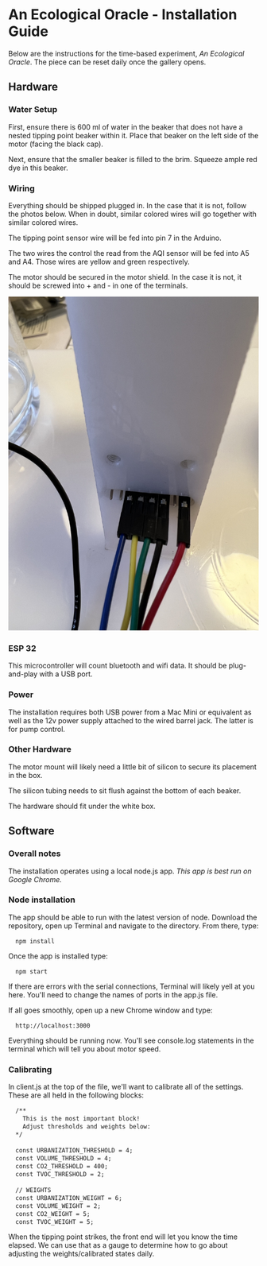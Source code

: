 # An Ecological Oracle - Installation Guide
Below are the instructions for the time-based experiment, _An Ecological Oracle_. The piece can be reset daily once the gallery opens.
## Hardware
### Water Setup
First, ensure there is 600 ml of water in the beaker that does not have a nested tipping point beaker within it. Place that beaker on the left side of the motor (facing the black cap).

Next, ensure that the smaller beaker is filled to the brim. Squeeze ample red dye in this beaker.

### Wiring
Everything should be shipped plugged in. In the case that it is not, follow the photos below. When in doubt, similar colored wires will go together with similar colored wires.

The tipping point sensor wire will be fed into pin 7 in the Arduino.

The two wires the control the read from the AQI sensor will be fed into A5 and A4. Those wires are yellow and green respectively.

The motor should be secured in the motor shield. In the case it is not, it should be screwed into + and - in one of the terminals.

![alt AQI](AQI.jpeg)

### ESP 32
This microcontroller will count bluetooth and wifi data. It should be plug-and-play with a USB port.

### Power
The installation requires both USB power from a Mac Mini or equivalent as well as the 12v power supply attached to the wired barrel jack. The latter is for pump control.

### Other Hardware
The motor mount will likely need a little bit of silicon to secure its placement in the box.

The silicon tubing needs to sit flush against the bottom of each beaker.

The hardware should fit under the white box.

## Software

### Overall notes
The installation operates using a local node.js app. _This app is best run on Google Chrome._

### Node installation
The app should be able to run with the latest version of node. Download the repository, open up Terminal and navigate to the directory. From there, type:
```
  npm install
```

Once the app is installed type:
```
  npm start
```

If there are errors with the serial connections, Terminal will likely yell at you here. You'll need to change the names of ports in the app.js file.

If all goes smoothly, open up a new Chrome window and type:
```
  http://localhost:3000
```

Everything should be running now. You'll see console.log statements in the terminal which will tell you about motor speed.

### Calibrating
In client.js at the top of the file, we'll want to calibrate all of the settings. These are all held in the following blocks:
```
  /**
    This is the most important block!
    Adjust thresholds and weights below:
  */

  const URBANIZATION_THRESHOLD = 4;
  const VOLUME_THRESHOLD = 4;
  const CO2_THRESHOLD = 400;
  const TVOC_THRESHOLD = 2;

  // WEIGHTS
  const URBANIZATION_WEIGHT = 6;
  const VOLUME_WEIGHT = 2;
  const CO2_WEIGHT = 5;
  const TVOC_WEIGHT = 5;
```

When the tipping point strikes, the front end will let you know the time elapsed. We can use that as a gauge to determine how to go about adjusting the weights/calibrated states daily.
